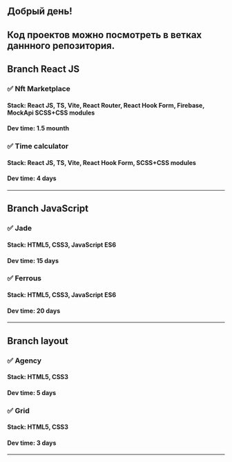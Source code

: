## Добрый день! 
## Код проектов можно посмотреть в ветках даннного репозитория.

## Branch React JS
### ✅ Nft Marketplace
#### Stack: React JS, TS, Vite, React Router, React Hook Form, Firebase, MockApi SCSS+CSS modules 
#### Dev time: 1.5 mounth

### ✅ Time calculator
#### Stack: React JS, TS, Vite, React Hook Form, SCSS+CSS modules
#### Dev time: 4 days

---

## Branch JavaScript
### ✅ Jade
#### Stack: HTML5, CSS3, JavaScript ES6
#### Dev time: 15 days

### ✅ Ferrous
#### Stack: HTML5, CSS3, JavaScript ES6
#### Dev time: 20 days

---

## Branch layout
### ✅ Agency
#### Stack: HTML5, CSS3
#### Dev time: 5 days

### ✅ Grid
#### Stack: HTML5, CSS3
#### Dev time: 3 days

---

 













